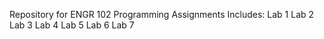 Repository for ENGR 102 Programming Assignments
Includes:
Lab 1
Lab 2
Lab 3
Lab 4
Lab 5
Lab 6
Lab 7 